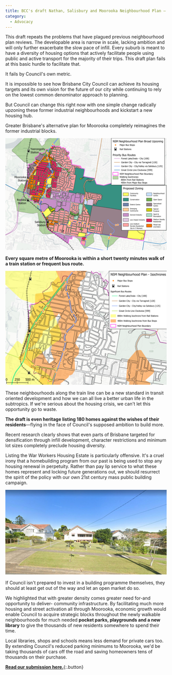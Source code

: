 ```yaml
---
title: BCC's draft Nathan, Salisbury and Moorooka Neighbourhood Plan — a missed opportunity to boost housing supply
category:
  - Advocacy
---
```


This draft repeats the problems that have plagued previous neighbourhood plan reviews. The developable area is narrow in scale, lacking ambition
and will only further exacerbate the slow pace of infill. Every suburb is meant to have a diversity of housing options that actively facilitate people using public and active transport for the majority of their trips. This draft plan fails at this basic hurdle to facilitate that. 

It fails by Council's own metric.

It is impossible to see how Brisbane City Council can achieve its housing targets and its own vision for the future of our city while continuing to rely on the lowest
common denominator approach to planning.

But Council can change this right now with one simple change radically upzoning these former industrial
neighbourhoods and kickstart a new housing hub.

Greater Brisbane's alternative plan for Moorooka completely reimagines the former
industrial blocks.

![Map of the Moorooka-Salisbury area showing Greater Brisbane's proposal](/assets/images/2024-06-19-moorooka-plan/nsm-broad-upzoning.png)

**Every square metre of Moorooka is within a short twenty minutes walk of a train station or
frequent bus route.**

![Map of the Moorooka-Salisbury area showing walk isochrones to public transport](/assets/images/2024-06-19-moorooka-plan/isochrones.png)

These neighbourhoods along the train line can be a new standard in transit oriented development and how we can all live a better urban life in the
subtropics. If we're serious about the housing crisis, we can't let this opportunity go to
waste.

**The draft is even heritage listing 180 homes against the wishes of their residents**—flying in the
face of Council's supposed ambition to build more. 

Recent research clearly shows that even parts of Brisbane targeted for densification through infill development, character restrictions and minimum
lot sizes completely preclude housing diversity. 

Listing the War Workers Housing Estate is particularly offensive. It's a cruel irony that a homebuilding program from our past is being
used to stop any housing renewal in perpetuity. Rather than pay lip service to what these homes represent and locking future generations out, we should resurrect the spirit of the policy with our
own 21st century mass public building campaign. 


![Photograph of a house in the War Workers Housing Estate.](/assets/images/2024-06-19-moorooka-plan/war-workers-estate.png)

If Council isn't prepared to invest in a building programme themselves, they should at least get
out of the way and let an open market do so.

We highlighted that with greater density comes greater need for-and opportunity to deliver-
community infrastructure. By facilitating much more housing and street activation all through Moorooka, economic growth would enable Council to acquire strategic blocks throughout the newly walkable neighbourhoods for much needed **pocket parks, playgrounds and a new library** to give the thousands of new residents somewhere to spend their time. 

Local libraries, shops and schools means less demand for private cars too. By extending Council's reduced parking minimums to Moorooka, we'd be taking thousands of cars off the road and saving
homeowners tens of thousands on their purchase.

[**Read our submission here.**](/assets/files/2024_06_-_Nathan_Salisbury_and_Moorooka_Neighbourhood_Plan.pdf){:.button}
